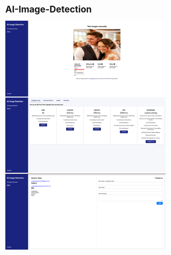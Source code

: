 # AI-Image-Detection
<img src="HomePage.png">
<img src="BillingPage.png">
<img src="ContactPage.png">
